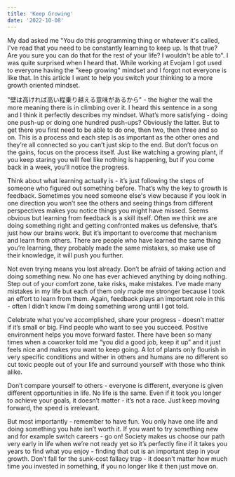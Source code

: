 ```yaml
---
title: 'Keep Growing'
date: '2022-10-08'
---
```


My dad asked me "You do this programming thing or whatever it's called, I've read that you need to be constantly learning to keep up. Is that true? Are you sure you can do that for the rest of your life? I wouldn't be able to". I was quite surprised when I heard that. While working at Evojam I got used to everyone having the "keep growing" mindset and I forgot not everyone is like that. In this article I want to help you switch your thinking to a more growth oriented mindset.

"壁は高ければ高い程乗り越える意味があるから" - the higher the wall the more meaning there is in climbing over it. I heard this sentence in a song and I think it perfectly describes my mindset. What’s more satisfying  - doing one push-up or doing one hundred push-ups? Obviously the latter. But to get there you first need to be able to do one, then two, then three and so on. This is a process and each step is as important as the other ones and they’re all connected so you can’t just skip to the end. But don’t focus on the gains, focus on the process itself. Just like watching a growing plant, if you keep staring you will feel like nothing is happening, but if you come back in a week, you’ll notice the progress.

Think about what learning actually is - it’s just following the steps of someone who figured out something before. That’s why the key to growth is feedback. Sometimes you need someone else's view because if you look in one direction you won’t see the others and seeing things from different perspectives makes you notice things you might have missed. Seems obvious but learning from feedback is a skill itself. Often we think we are doing something right and getting confronted makes us defensive, that’s just how our brains work. But it’s important to overcome that mechanism and learn from others. There are people who have learned the same thing you’re learning, they probably made the same mistakes, so make use of their knowledge, it will push you further.

Not even trying means you lost already. Don’t be afraid of taking action and doing something new. No one has ever achieved anything by doing nothing. Step out of your comfort zone, take risks, make mistakes. I’ve made many mistakes in my life but each of them only made me stronger because I took an effort to learn from them. Again, feedback plays an important role in this - often I didn’t know I’m doing something wrong until I got told.

Celebrate what you’ve accomplished, share your progress - doesn’t matter if it’s small or big. Find people who want to see you succeed. Positive environment helps you move forward faster. There have been so many times when a coworker told me “you did a good job, keep it up” and it just feels nice and makes you want to keep going. A lot of plants only flourish in very specific conditions and wither in others and humans are no different so cut toxic people out of your life and surround yourself with those who think alike.

Don’t compare yourself to others - everyone is different, everyone is given different opportunities in life. No life is the same. Even if it took you longer to achieve your goals, it doesn’t matter - it’s not a race. Just keep moving forward, the speed is irrelevant.

But most importantly - remember to have fun. You only have one life and doing something you hate isn’t worth it. If you want to try something new and for example switch careers - go on! Society makes us choose our path very early in life when we’re not ready yet so it’s perfectly fine if it takes you years to find what you enjoy - finding that out is an important step in your growth. Don’t fall for the sunk-cost fallacy trap - it doesn't matter how much time you invested in something, if you no longer like it then just move on.